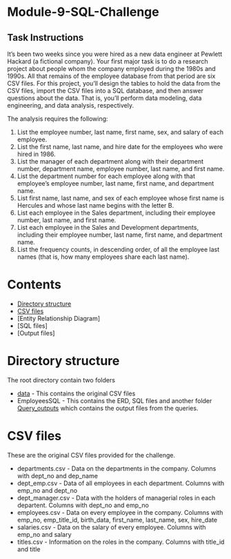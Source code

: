# Module-9-SQL-Challenge

## Task Instructions  
It’s been two weeks since you were hired as a new data engineer at Pewlett Hackard (a fictional company). Your first major task is to do a research project about people whom the company employed during the 1980s and 1990s. All that remains of the employee database from that period are six CSV files.
For this project, you’ll design the tables to hold the data from the CSV files, import the CSV files into a SQL database, and then answer questions about the data. That is, you’ll perform data modeling, data engineering, and data analysis, respectively.

The analysis requires the following:
1.	List the employee number, last name, first name, sex, and salary of each employee.
2.	List the first name, last name, and hire date for the employees who were hired in 1986.
3.	List the manager of each department along with their department number, department name, employee number, last name, and first name.
4.	List the department number for each employee along with that employee’s employee number, last name, first name, and department name.
5.	List first name, last name, and sex of each employee whose first name is Hercules and whose last name begins with the letter B.
6.	List each employee in the Sales department, including their employee number, last name, and first name.
7.	List each employee in the Sales and Development departments, including their employee number, last name, first name, and department name.
8.	List the frequency counts, in descending order, of all the employee last names (that is, how many employees share each last name).


# Contents  
- [Directory structure](#Directory-structure)
- [CSV files](#CSV-files)
- [Entity Relationship Diagram]
- [SQL files]
- [Output files]

# Directory structure 
The root directory contain two folders  
- [data](\data) - This contains the original CSV files
- EmployeesSQL  - This contains the ERD, SQL files and another folder [Query_outputs](\EmployeesSQL\Quesry_outputs) which contains the output files from the queries.

# CSV files 
These are the original CSV files provided for the challenge.
- departments.csv  -  Data on the departments in the company. Columns with dept_no and dep_name
- dept_emp.csv - Data of all employees in each department. Columns with emp_no and dept_no
- dept_manager.csv - Data with the holders of managerial roles in each departent. Columns with dept_no and emp_no
- employees.csv - Data on every employee in the company. Columns with emp_no, emp_title_id, birth_data, first_name, last_name, sex, hire_date
- salaries.csv - Data on the salary of every employee. Columns with emp_no and salary
- titles.csv - Information on the roles in the company. Columns with title_id and title

  
